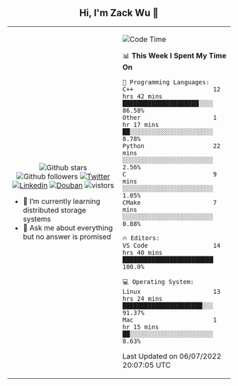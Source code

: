 <h2 align="center"> Hi, I'm Zack Wu 👋 </h2>

<table>
    <tr>
        <td valign="center" width="50%">
            <p align="center">
              <img src="https://img.shields.io/github/stars/izackwu?style=social" alt="Github stars" />
              <img src="https://img.shields.io/github/followers/izackwu?style=social" alt="Github followers" />
              <a href="https://twitter.com/_zackwu"><img src="https://img.shields.io/badge/@__zackwu-1DA1F2?style=flat&logo=Twitter&logoColor=white" alt="Twitter"/></a>
              <a href="https://www.linkedin.com/in/izackwu/?locale=en_US"><img src="https://img.shields.io/badge/@izackwu-0073b1?style=flat&logo=LinkedIn&logoColor=white" alt="Linkedin" /></a>
              <a href="https://www.douban.com/people/keith1"><img src="https://img.shields.io/badge/@keith1-007722?style=flat&logo=Douban&logoColor=white" alt="Douban" /></a>
              <img src="https://visitor-badge.glitch.me/badge?page_id=keithnull" alt="vistors" />
            </p>
            <ul>
                <li>🌱 I’m currently learning distributed storage systems</li>
                <li>💬 Ask me about everything but no answer is promised</li>
            </ul>
        </td>
       <td valign="top" width="50%">
    
<!--START_SECTION:waka-->
![Code Time](http://img.shields.io/badge/Code%20Time-0%20secs-blue)

📊 **This Week I Spent My Time On** 

```text
💬 Programming Languages: 
C++                      12 hrs 42 mins      █████████████████████░░░░   86.58% 
Other                    1 hr 17 mins        ██░░░░░░░░░░░░░░░░░░░░░░░   8.78% 
Python                   22 mins             ░░░░░░░░░░░░░░░░░░░░░░░░░   2.56% 
C                        9 mins              ░░░░░░░░░░░░░░░░░░░░░░░░░   1.05% 
CMake                    7 mins              ░░░░░░░░░░░░░░░░░░░░░░░░░   0.88%

🔥 Editors: 
VS Code                  14 hrs 40 mins      █████████████████████████   100.0%

💻 Operating System: 
Linux                    13 hrs 24 mins      ██████████████████████░░░   91.37% 
Mac                      1 hr 15 mins        ██░░░░░░░░░░░░░░░░░░░░░░░   8.63%

```


 Last Updated on 06/07/2022 20:07:05 UTC
<!--END_SECTION:waka-->
</td></tr>
</table>


